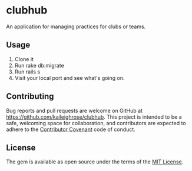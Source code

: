 # clubhub
An application for managing practices for clubs or teams.

## Usage

1. Clone it
2. Run rake db:migrate 
3. Run rails s
4. Visit your local port and see what's going on.

## Contributing

Bug reports and pull requests are welcome on GitHub at https://github.com/kaileighrose/clubhub. This project is intended to be a safe, welcoming space for collaboration, and contributors are expected to adhere to the [Contributor Covenant](http://contributor-covenant.org) code of conduct.

## License

The gem is available as open source under the terms of the [MIT License](https://github.com/kaileighrose/clubhub/blob/master/LICENSE).